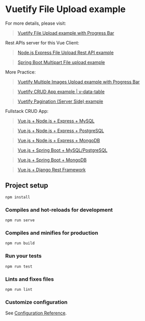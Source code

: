 # Vuetify File Upload example

For more details, please visit:
> [Vuetify File Upload example with Progress Bar](https://bezkoder.com/vuetify-file-upload/)

Rest APIs server for this Vue Client:
> [Node.js Express File Upload Rest API example](https://bezkoder.com/node-js-express-file-upload/)

> [Spring Boot Multipart File upload example](https://bezkoder.com/spring-boot-file-upload/)

More Practice:
> [Vuetify Multiple Images Upload example with Progress Bar](https://bezkoder.com/vuetify-multiple-image-upload/)

> [Vuetify CRUD App example | v-data-table](https://bezkoder.com/vuetify-data-table-example/)

> [Vuetify Pagination (Server Side) example](https://bezkoder.com/vuetify-pagination-server-side/)

Fullstack CRUD App:
> [Vue.js + Node.js + Express + MySQL](https://bezkoder.com/vue-js-node-js-express-mysql-crud-example/)

> [Vue.js + Node.js + Express + PostgreSQL](https://bezkoder.com/vue-node-express-postgresql/)

> [Vue.js + Node.js + Express + MongoDB](https://bezkoder.com/vue-node-express-mongodb-mevn-crud/)

> [Vue.js + Spring Boot + MySQL/PostgreSQL](https://bezkoder.com/spring-boot-vue-js-crud-example/)

> [Vue.js + Spring Boot + MongoDB](https://bezkoder.com/spring-boot-vue-mongodb/)

> [Vue.js + Django Rest Framework](https://bezkoder.com/django-vue-js-rest-framework/)

## Project setup
```
npm install
```

### Compiles and hot-reloads for development
```
npm run serve
```

### Compiles and minifies for production
```
npm run build
```

### Run your tests
```
npm run test
```

### Lints and fixes files
```
npm run lint
```

### Customize configuration
See [Configuration Reference](https://cli.vuejs.org/config/).
